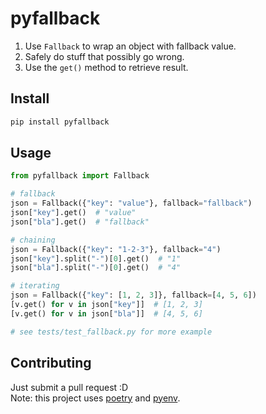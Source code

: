 # pyfallback

1. Use `Fallback` to wrap an object with fallback value.
2. Safely do stuff that possibly go wrong.
3. Use the `get()` method to retrieve result.

## Install

```bash
pip install pyfallback
```

## Usage

```python
from pyfallback import Fallback

# fallback
json = Fallback({"key": "value"}, fallback="fallback")
json["key"].get()  # "value"
json["bla"].get()  # "fallback"

# chaining
json = Fallback({"key": "1-2-3"}, fallback="4")
json["key"].split("-")[0].get()  # "1"
json["bla"].split("-")[0].get()  # "4"

# iterating
json = Fallback({"key": [1, 2, 3]}, fallback=[4, 5, 6])
[v.get() for v in json["key"]]  # [1, 2, 3]
[v.get() for v in json["bla"]]  # [4, 5, 6]

# see tests/test_fallback.py for more example 
```

## Contributing

Just submit a pull request :D <br />
Note: this project uses [poetry](https://github.com/python-poetry/poetry) and [pyenv](https://github.com/pyenv/pyenv).
